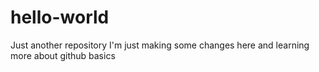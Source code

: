# hello-world
Just another repository
I'm just making some changes here and learning more about github basics
